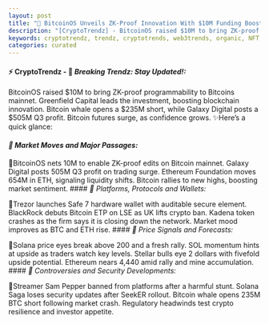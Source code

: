 ```yaml
---
layout: post
title: "🌅 BitcoinOS Unveils ZK-Proof Innovation With $10M Funding Boost"
description: "[CryptoTrendz] - BitcoinOS raised $10M to bring ZK-proof programmability to Bitcoins mainnet. Greenfield Capital leads the investment, boosting blockchain innovation. Bitcoin whale opens a $235M short, while Galaxy Digital posts a $505M Q3 profit. Bitcoin futures surge, as confidence grows."
keywords: cryptotrendz, trendz, cryptotrends, web3trends, organic, NFT, Ethereum, trading, Bitcoin, Crypto, Token, UK, BTC, Digital, USDT, SOL, market, Network
categories: curated
---
```


#### ⚡ CryptoTrendz - 📌 *Breaking Trendz: Stay Updated!:*

BitcoinOS raised $10M to bring ZK-proof programmability to Bitcoins mainnet. Greenfield Capital leads the investment, boosting blockchain innovation. Bitcoin whale opens a $235M short, while Galaxy Digital posts a $505M Q3 profit. Bitcoin futures surge, as confidence grows. ✨Here’s a quick glance:


#### *🔖  Market Moves and Major Passages:*  

🔹BitcoinOS nets 10M to enable ZK-proof edits on Bitcoin mainnet. Galaxy Digital posts 505M Q3 profit on trading surge. Ethereum Foundation moves 654M in ETH, signaling liquidity shifts. Bitcoin rallies to new highs, boosting market sentiment. #### *🔖  Platforms, Protocols and Wallets:*  

🔹Trezor launches Safe 7 hardware wallet with auditable secure element. BlackRock debuts Bitcoin ETP on LSE as UK lifts crypto ban. Kadena token crashes as the firm says it is closing down the network. Market mood improves as BTC and ETH rise. #### *🔖  Price Signals and Forecasts:*  

🔹Solana price eyes break above 200 and a fresh rally. SOL momentum hints at upside as traders watch key levels. Stellar bulls eye 2 dollars with fivefold upside potential. Ethereum nears 4,440 amid rally and mine accumulation. #### *🔖  Controversies and Security Developments:*  

🔹Streamer Sam Pepper banned from platforms after a harmful stunt. Solana Saga loses security updates after SeekER rollout. Bitcoin whale opens 235M BTC short following market crash. Regulatory headwinds test crypto resilience and investor appetite.